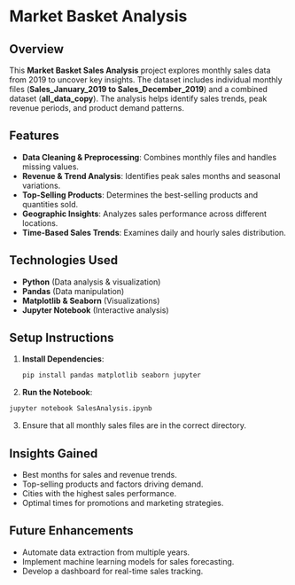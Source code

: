 # Market Basket Analysis

## Overview
This **Market Basket Sales Analysis** project explores monthly sales data from 2019 to uncover key insights. The dataset includes individual monthly files (**Sales_January_2019 to Sales_December_2019**) and a combined dataset (**all_data_copy**). The analysis helps identify sales trends, peak revenue periods, and product demand patterns.

## Features
- **Data Cleaning & Preprocessing**: Combines monthly files and handles missing values.
- **Revenue & Trend Analysis**: Identifies peak sales months and seasonal variations.
- **Top-Selling Products**: Determines the best-selling products and quantities sold.
- **Geographic Insights**: Analyzes sales performance across different locations.
- **Time-Based Sales Trends**: Examines daily and hourly sales distribution.

## Technologies Used
- **Python** (Data analysis & visualization)
- **Pandas** (Data manipulation)
- **Matplotlib & Seaborn** (Visualizations)
- **Jupyter Notebook** (Interactive analysis)

## Setup Instructions
1. **Install Dependencies**:
   ```bash
   pip install pandas matplotlib seaborn jupyter
   ```

2. **Run the Notebook**:
```bash
jupyter notebook SalesAnalysis.ipynb
```

3. Ensure that all monthly sales files are in the correct directory.

## Insights Gained
- Best months for sales and revenue trends.
- Top-selling products and factors driving demand.
- Cities with the highest sales performance.
- Optimal times for promotions and marketing strategies.

## Future Enhancements
- Automate data extraction from multiple years.
- Implement machine learning models for sales forecasting.
- Develop a dashboard for real-time sales tracking.
